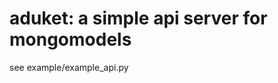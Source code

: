 aduket: a simple api server for mongomodels
===========================================

see example/example_api.py